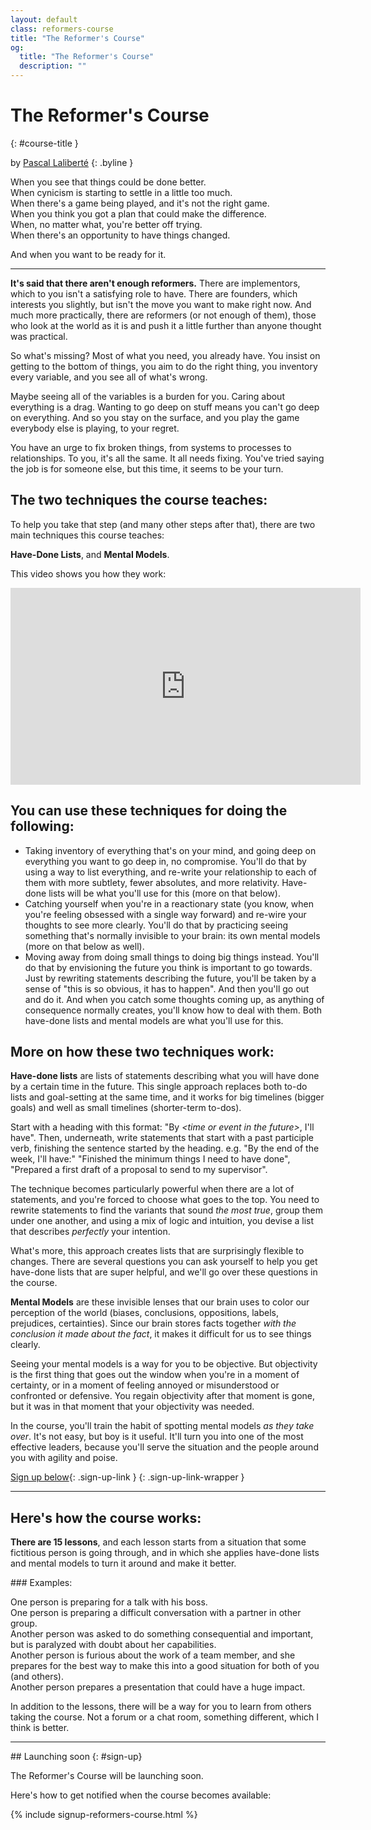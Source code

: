 ```yaml
---
layout: default
class: reformers-course
title: "The Reformer's Course"
og:
  title: "The Reformer's Course"
  description: ""
---
```


# The Reformer's Course
{: #course-title }

by [Pascal Laliberté](/)
{: .byline }

When you see that things could be done better.  
When cynicism is starting to settle in a little too much.  
When there's a game being played, and it's not the right game.  
When you think you got a plan that could make the difference.  
When, no matter what, you're better off trying.  
When there's an opportunity to have things changed.  

And when you want to be ready for it.

---

**It's said that there aren't enough reformers.** There are implementors, which to you isn't a satisfying role to have. There are founders, which interests you slightly, but isn't the move you want to make right now. And much more practically, there are reformers (or not enough of them), those who look at the world as it is and push it a little further than anyone thought was practical.

So what's missing? Most of what you need, you already have. You insist on getting to the bottom of things, you aim to do the right thing, you inventory every variable, and you see all of what's wrong.

Maybe seeing all of the variables is a burden for you. Caring about everything is a drag. Wanting to go deep on stuff means you can't go deep on everything. And so you stay on the surface, and you play the game everybody else is playing, to your regret.

You have an urge to fix broken things, from systems to processes to relationships. To you, it's all the same. It all needs fixing. You've tried saying the job is for someone else, but this time, it seems to be your turn.

<div class="highlight" markdown="1">

## The two techniques the course teaches:

To help you take that step (and many other steps after that), there are two main techniques this course teaches:

**Have-Done Lists**, and **Mental Models**.

This video shows you how they work:

<div class="fitvid">
<iframe width="560" height="315" src="https://www.youtube-nocookie.com/embed/mZIE4sj1HHM?rel=0" frameborder="0" allowfullscreen></iframe>
</div>

</div>


## You can use these techniques for doing the following:

* Taking inventory of everything that's on your mind, and going deep on everything you want to go deep in, no compromise. You'll do that by using a way to list everything, and re-write your relationship to each of them with more subtlety, fewer absolutes, and more relativity. Have-done lists will be what you'll use for this (more on that below).
* Catching yourself when you're in a reactionary state (you know, when you're feeling obsessed with a single way forward) and re-wire your thoughts to see more clearly. You'll do that by practicing seeing something that's normally invisible to your brain: its own mental models (more on that below as well).
* Moving away from doing small things to doing big things instead. You'll do that by envisioning the future you think is important to go towards. Just by rewriting statements describing the future, you'll be taken by a sense of "this is so obvious, it has to happen". And then you'll go out and do it. And when you catch some thoughts coming up, as anything of consequence normally creates, you'll know how to deal with them. Both have-done lists and mental models are what you'll use for this.

## More on how these two techniques work:

**Have-done lists** are lists of statements describing what you will have done by a certain time in the future. This single approach replaces both to-do lists and goal-setting at the same time, and it works for big timelines (bigger goals) and well as small timelines (shorter-term to-dos).

Start with a heading with this format: "By *&lt;time or event in the future&gt;*, I'll have". Then, underneath, write statements that start with a past participle verb, finishing the sentence started by the heading. e.g. "By the end of the week, I'll have:" "Finished the minimum things I need to have done", "Prepared a first draft of a proposal to send to my supervisor".

The technique becomes particularly powerful when there are a lot of statements, and you're forced to choose what goes to the top. You need to rewrite statements to find the variants that sound _the most true_, group them under one another, and using a mix of logic and intuition, you devise a list that describes _perfectly_ your intention.

What's more, this approach creates lists that are surprisingly flexible to changes. There are several questions you can ask yourself to help you get have-done lists that are super helpful, and we'll go over these questions in the course.

**Mental Models** are these invisible lenses that our brain uses to color our perception of the world (biases, conclusions, oppositions, labels, prejudices, certainties). Since our brain stores facts together _with the conclusion it made about the fact_, it makes it difficult for us to see things clearly.

Seeing your mental models is a way for you to be objective. But objectivity is the first thing that goes out the window when you're in a moment of certainty, or in a moment of feeling annoyed or misunderstood or confronted or defensive. You regain objectivity after that moment is gone, but it was in that moment that your objectivity was needed.

In the course, you'll train the habit of spotting mental models _as they take over_. It's not easy, but boy is it useful. It'll turn you into one of the most effective leaders, because you'll serve the situation and the people around you with agility and poise.

[Sign up below](#sign-up){: .sign-up-link }
{: .sign-up-link-wrapper }

---

## Here's how the course works:

**There are 15 lessons**, and each lesson starts from a situation that some fictitious person is going through, and in which she applies have-done lists and mental models to turn it around and make it better.

<div class="examples" markdown="1">
### Examples:

One person is preparing for a talk with his boss.  
One person is preparing a difficult conversation with a partner in other group.  
Another person was asked to do something consequential and important, but is paralyzed with doubt about her capabilities.  
Another person is furious about the work of a team member, and she prepares for the best way to make this into a good situation for both of you (and others).  
Another person prepares a presentation that could have a huge impact.
</div>

In addition to the lessons, there will be a way for you to learn from others taking the course. Not a forum or a chat room, something different, which I think is better.

---

<div class="text-center-desktop" markdown="1">
## Launching soon
{: #sign-up}

The Reformer's Course will be launching soon.

Here's how to get notified when the course becomes available:
</div>

{% include signup-reformers-course.html %}
